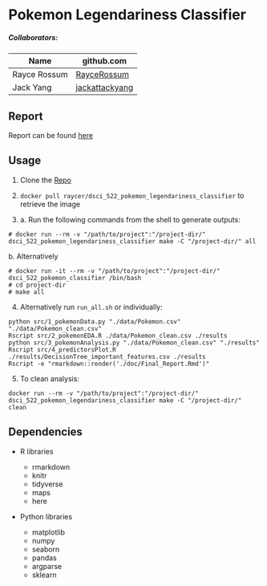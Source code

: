 # Pokemon Legendariness Classifier

##### Collaborators:

|Name|github.com|
|----|----------|
|Rayce Rossum|[RayceRossum](https://github.com/RayceRossum) |
|Jack Yang| [jackattackyang](https://github.com/jackattackyang) |

## Report
Report can be found [here](docs/Final_Report.md)

## Usage

1. Clone the [Repo](https://github.com/UBC-MDS/DSCI_522_Pokemon_Legendariness_Classifier)

2. ```docker pull raycer/dsci_522_pokemon_legendariness_classifier``` to retrieve the image

3.  a. Run the following commands from the shell to generate outputs:
```
# docker run --rm -v "/path/to/project":"/project-dir/" dsci_522_pokemon_legendariness_classifier make -C "/project-dir/" all
```
  b. Alternatively

  ```# docker run -it --rm -v "/path/to/project":"/project-dir/" dsci_522_pokemon_classifier /bin/bash```<br/>
  ```# cd project-dir```<br/>
  ```# make all```

4. Alternatively run `run_all.sh` or individually:

```
python src/1_pokemonData.py "./data/Pokemon.csv" "./data/Pokemon_clean.csv"
Rscript src/2_pokemonEDA.R ./data/Pokemon_clean.csv ./results
python src/3_pokemonAnalysis.py "./data/Pokemon_clean.csv" "./results"
Rscript src/4_predictorsPlot.R ./results/DecisionTree_important_features.csv ./results
Rscript -e "rmarkdown::render('./doc/Final_Report.Rmd')"
```

5. To clean analysis:
```
docker run --rm -v "/path/to/project":"/project-dir/" dsci_522_pokemon_legendariness_classifier make -C "/project-dir/" clean
```


## Dependencies

- R libraries
  - rmarkdown
  - knitr
  - tidyverse
  - maps
  - here

- Python libraries
  - matplotlib
  - numpy
  - seaborn
  - pandas
  - argparse
  - sklearn
